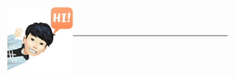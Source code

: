 <img align="left" width="150" height="150" alt="4NUBlS" src="https://raw.githubusercontent.com/4NUBlS/4NUBlS/master/assets/avatar.png"/>
<br />
<br />
<br />

---